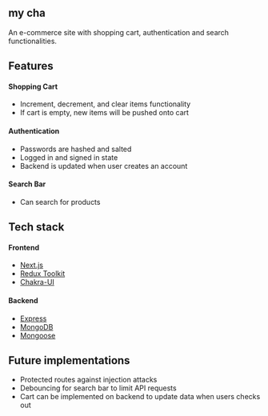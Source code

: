 ## my cha

An e-commerce site with shopping cart, authentication and search functionalities. 

## Features

#### Shopping Cart 
- Increment, decrement, and clear items functionality
- If cart is empty, new items will be pushed onto cart

#### Authentication
- Passwords are hashed and salted
- Logged in and signed in state
- Backend is updated when user creates an account

#### Search Bar
- Can search for products

## Tech stack

#### Frontend

- [Next.js](https://nextjs.org/)
- [Redux Toolkit](https://redux-toolkit.js.org/)
- [Chakra-UI](https://chakra-ui.com/)

#### Backend

- [Express](https://firebase.google.com/)
- [MongoDB](https://www.mongodb.com/)
- [Mongoose](https://mongoosejs.com/docs/)

## Future implementations
- Protected routes against injection attacks
- Debouncing for search bar to limit API requests
- Cart can be implemented on backend to update data when users checks out 
